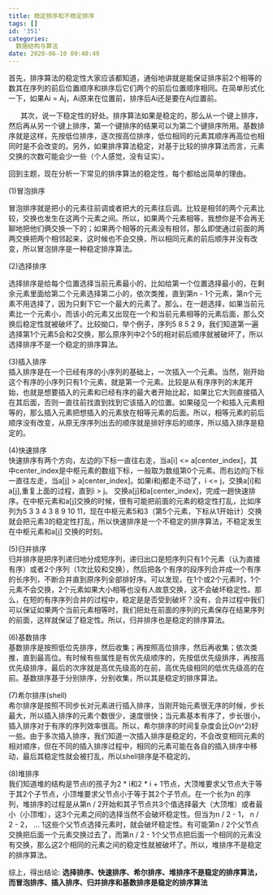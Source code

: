 ```yaml
---
title: 稳定排序和不稳定排序
tags: []
id: '351'
categories:
  数据结构与算法
date: 2020-06-10 09:40:49
---
```


首先，排序算法的稳定性大家应该都知道，通俗地讲就是能保证排序前2个相等的数其在序列的前后位置顺序和排序后它们两个的前后位置顺序相同。在简单形式化一下，如果Ai = Aj，Ai原来在位置前，排序后Ai还是要在Aj位置前。

      其次，说一下稳定性的好处。排序算法如果是稳定的，那么从一个键上排序，然后再从另一个键上排序，第一个键排序的结果可以为第二个键排序所用。基数排序就是这样，先按低位排序，逐次按高位排序，低位相同的元素其顺序再高位也相同时是不会改变的。另外，如果排序算法稳定，对基于比较的排序算法而言，元素交换的次数可能会少一些（个人感觉，没有证实）。

回到主题，现在分析一下常见的排序算法的稳定性，每个都给出简单的理由。

(1)冒泡排序

冒泡排序就是把小的元素往前调或者把大的元素往后调。比较是相邻的两个元素比较，交换也发生在这两个元素之间。所以，如果两个元素相等，我想你是不会再无聊地把他们俩交换一下的；如果两个相等的元素没有相邻，那么即使通过前面的两两交换把两个相邻起来，这时候也不会交换，所以相同元素的前后顺序并没有改变，所以冒泡排序是一种稳定排序算法。

(2)选择排序

选择排序是给每个位置选择当前元素最小的，比如给第一个位置选择最小的，在剩余元素里面给第二个元素选择第二小的，依次类推，直到第n - 1个元素，第n个元素不用选择了，因为只剩下它一个最大的元素了。那么，在一趟选择，如果当前元素比一个元素小，而该小的元素又出现在一个和当前元素相等的元素后面，那么交换后稳定性就被破坏了。比较拗口，举个例子，序列5 8 5 2 9，我们知道第一遍选择第1个元素5会和2交换，那么原序列中2个5的相对前后顺序就被破坏了，所以选择排序不是一个稳定的排序算法。

(3)插入排序  
插入排序是在一个已经有序的小序列的基础上，一次插入一个元素。当然，刚开始这个有序的小序列只有1个元素，就是第一个元素。比较是从有序序列的末尾开始，也就是想要插入的元素和已经有序的最大者开始比起，如果比它大则直接插入在其后面，否则一直往前找直到找到它该插入的位置。如果碰见一个和插入元素相等的，那么插入元素把想插入的元素放在相等元素的后面。所以，相等元素的前后顺序没有改变，从原无序序列出去的顺序就是排好序后的顺序，所以插入排序是稳定的。

(4)快速排序  
快速排序有两个方向，左边的i下标一直往右走，当a\[i\] <= a\[center\_index\]，其中center\_index是中枢元素的数组下标，一般取为数组第0个元素。而右边的j下标一直往左走，当a\[j\] > a\[center\_index\]。如果i和j都走不动了，i <= j，交换a\[i\]和a\[j\],重复上面的过程，直到i > j。 交换a\[j\]和a\[center\_index\]，完成一趟快速排序。在中枢元素和a\[j\]交换的时候，很有可能把前面的元素的稳定性打乱，比如序列为5 3 3 4 3 8 9 10 11，现在中枢元素5和3（第5个元素，下标从1开始计）交换就会把元素3的稳定性打乱，所以快速排序是一个不稳定的排序算法，不稳定发生在中枢元素和a\[j\] 交换的时刻。

(5)归并排序  
归并排序是把序列递归地分成短序列，递归出口是短序列只有1个元素（认为直接有序）或者2个序列（1次比较和交换），然后把各个有序的段序列合并成一个有序的长序列，不断合并直到原序列全部排好序。可以发现，在1个或2个元素时，1个元素不会交换，2个元素如果大小相等也没有人故意交换，这不会破坏稳定性。那么，在短的有序序列合并的过程中，稳定是是否受到破坏？没有，合并过程中我们可以保证如果两个当前元素相等时，我们把处在前面的序列的元素保存在结果序列的前面，这样就保证了稳定性。所以，归并排序也是稳定的排序算法。

(6)基数排序  
基数排序是按照低位先排序，然后收集；再按照高位排序，然后再收集；依次类推，直到最高位。有时候有些属性是有优先级顺序的，先按低优先级排序，再按高优先级排序，最后的次序就是高优先级高的在前，高优先级相同的低优先级高的在前。基数排序基于分别排序，分别收集，所以其是稳定的排序算法。

(7)希尔排序(shell)  
希尔排序是按照不同步长对元素进行插入排序，当刚开始元素很无序的时候，步长最大，所以插入排序的元素个数很少，速度很快；当元素基本有序了，步长很小， 插入排序对于有序的序列效率很高。所以，希尔排序的时间复杂度会比O(n^2)好一些。由于多次插入排序，我们知道一次插入排序是稳定的，不会改变相同元素的相对顺序，但在不同的插入排序过程中，相同的元素可能在各自的插入排序中移动，最后其稳定性就会被打乱，所以shell排序是不稳定的。

(8)堆排序  
我们知道堆的结构是节点i的孩子为2 \* i和2 \* i + 1节点，大顶堆要求父节点大于等于其2个子节点，小顶堆要求父节点小于等于其2个子节点。在一个长为n 的序列，堆排序的过程是从第n / 2开始和其子节点共3个值选择最大（大顶堆）或者最小（小顶堆），这3个元素之间的选择当然不会破坏稳定性。但当为n / 2 - 1， n / 2 - 2， ... 1这些个父节点选择元素时，就会破坏稳定性。有可能第n / 2个父节点交换把后面一个元素交换过去了，而第n / 2 - 1个父节点把后面一个相同的元素没 有交换，那么这2个相同的元素之间的稳定性就被破坏了。所以，堆排序不是稳定的排序算法。

综上，得出结论: **选择排序、快速排序、希尔排序、堆排序不是稳定的排序算法，而冒泡排序、插入排序、归并排序和基数排序是稳定的排序算法**